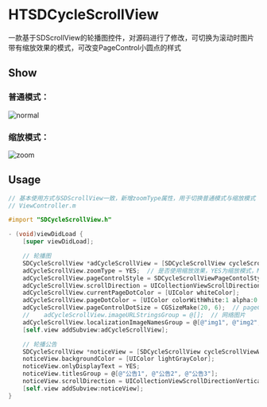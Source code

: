 # HTSDCycleScrollView
一款基于SDScrollView的轮播图控件，对源码进行了修改，可切换为滚动时图片带有缩放效果的模式，可改变PageControl小圆点的样式
## Show
### 普通模式：
![normal](https://github.com/runThor/HTSDCycleScrollView/raw/master/Other/normal.png)
### 缩放模式：
![zoom](https://github.com/runThor/HTSDCycleScrollView/raw/master/Other/zoom.png)
## Usage
```Objective-C
// 基本使用方式与SDScrollView一致，新增zoomType属性，用于切换普通模式与缩放模式
// ViewController.m

#import "SDCycleScrollView.h"

- (void)viewDidLoad {
    [super viewDidLoad];

    // 轮播图
    SDCycleScrollView *adCycleScrollView = [SDCycleScrollView cycleScrollViewWithFrame:CGRectMake(0, 100, Screen_Width, 200) delegate:self placeholderImage:[UIImage new]];
    adCycleScrollView.zoomType = YES;  // 是否使用缩放效果，YES为缩放模式，NO为普通模式
    adCycleScrollView.pageControlStyle = SDCycleScrollViewPageContolStyleAnimated;
    adCycleScrollView.scrollDirection = UICollectionViewScrollDirectionHorizontal;
    adCycleScrollView.currentPageDotColor = [UIColor whiteColor];
    adCycleScrollView.pageDotColor = [UIColor colorWithWhite:1 alpha:0.5];
    adCycleScrollView.pageControlDotSize = CGSizeMake(20, 6);  // pageControl小圆点的大小
    //    adCycleScrollView.imageURLStringsGroup = @[];  // 网络图片
    adCycleScrollView.localizationImageNamesGroup = @[@"img1", @"img2", @"img3", @"img4"];  // 本地图片
    [self.view addSubview:adCycleScrollView];

    // 轮播公告
    SDCycleScrollView *noticeView = [SDCycleScrollView cycleScrollViewWithFrame:CGRectMake(0, 350, Screen_Width, 30) delegate:self placeholderImage:nil];
    noticeView.backgroundColor = [UIColor lightGrayColor];
    noticeView.onlyDisplayText = YES;
    noticeView.titlesGroup = @[@"公告1", @"公告2", @"公告3"];
    noticeView.scrollDirection = UICollectionViewScrollDirectionVertical;
    [self.view addSubview:noticeView];
}

```
